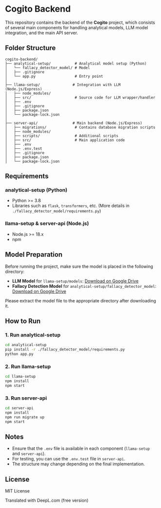 

# Cogito Backend

This repository contains the backend of the **Cogito** project, which consists of several main components for handling analytical models, LLM model integration, and the main API server.

## Folder Structure

```
cogito-backend/
├── analytical-setup/           # Analytical model setup (Python)
│   └── fallacy_detector_model/ # Model
│   ├── .gitignore
│   └── app.py                  # Entry point
│
├── llama-setup/               # Integration with LLM (Node.js/Express)
│   ├── node_modules/
│   ├── src/                    # Source code for LLM wrapper/handler
│   ├── .env
│   ├── .gitignore
│   ├── package.json
│   └── package-lock.json
│
├── server-api/                # Main backend (Node.js/Express)
│   ├── migrations/             # Contains database migration scripts
│   ├── node_modules/
│   ├── scripts/                # Additional scripts
│   ├── src/                    # Main application code
│   ├── .env
│   ├── .env.test
│   ├── .gitignore
│   ├── package.json
│   └── package-lock.json
```

## Requirements

### analytical-setup (Python)

* Python >= 3.8
* Libraries such as `flask`, `transformers`, etc. (More details in `./fallacy_detector_model/requirements.py`)

### llama-setup & server-api (Node.js)

* Node.js >= 18.x
* npm


## Model Preparation

Before running the project, make sure the model is placed in the following directory:

* **LLM Model** for `llama-setup/models`: [Download on Google Drive](https://drive.google.com/file/d/1s0heZxDeNMjEMmox8Kr996BDyLFTFFxb/view?usp=drive_link)
* **Fallacy Detection Model** for `analytical-setup/fallacy_detector_model`: [Download on Google Drive](https://drive.google.com/file/d/1GuTuHzaYnP82evxqF-kUOLq9xfLIDHj1/view?usp=sharing)

Please extract the model file to the appropriate directory after downloading it.

## How to Run

### 1. Run analytical-setup

```bash
cd analytical-setup
pip install -r ./fallacy_detector_model/requirements.py
python app.py
```

### 2. Run llama-setup

```bash
cd llama-setup
npm install
npm start
```

### 3. Run server-api

```bash
cd server-api
npm install
npm run migrate up
npm start
```


## Notes

* Ensure that the `.env` file is available in each component (`llama-setup` and `server-api`).
* For testing, you can use the `.env.test` file in `server-api`.
* The structure may change depending on the final implementation.

## License

MIT License

Translated with DeepL.com (free version)
